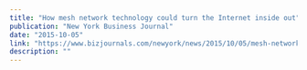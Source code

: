 ```yaml
---
title: "How mesh network technology could turn the Internet inside out"
publication: "New York Business Journal"
date: "2015-10-05"
link: "https://www.bizjournals.com/newyork/news/2015/10/05/mesh-networks-new-york-city-overview.html"
description: ""
---
```

